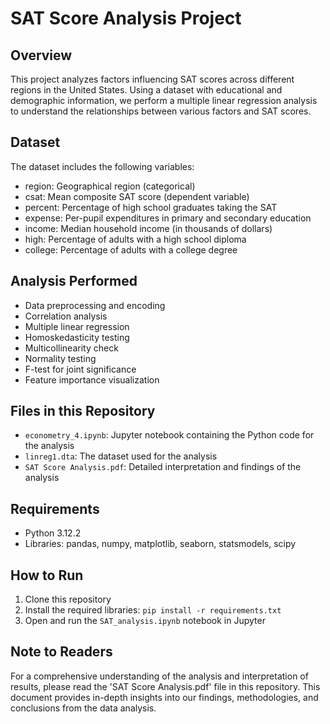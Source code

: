 # SAT Score Analysis Project

## Overview
This project analyzes factors influencing SAT scores across different regions in the United States. Using a dataset with educational and demographic information, we perform a multiple linear regression analysis to understand the relationships between various factors and SAT scores.

## Dataset
The dataset includes the following variables:
- region: Geographical region (categorical)
- csat: Mean composite SAT score (dependent variable)
- percent: Percentage of high school graduates taking the SAT
- expense: Per-pupil expenditures in primary and secondary education
- income: Median household income (in thousands of dollars)
- high: Percentage of adults with a high school diploma
- college: Percentage of adults with a college degree

## Analysis Performed
- Data preprocessing and encoding
- Correlation analysis
- Multiple linear regression
- Homoskedasticity testing
- Multicollinearity check
- Normality testing
- F-test for joint significance
- Feature importance visualization

## Files in this Repository
- `econometry_4.ipynb`: Jupyter notebook containing the Python code for the analysis
- `linreg1.dta`: The dataset used for the analysis
- `SAT Score Analysis.pdf`: Detailed interpretation and findings of the analysis

## Requirements
- Python 3.12.2
- Libraries: pandas, numpy, matplotlib, seaborn, statsmodels, scipy

## How to Run
1. Clone this repository
2. Install the required libraries: `pip install -r requirements.txt`
3. Open and run the `SAT_analysis.ipynb` notebook in Jupyter

## Note to Readers
For a comprehensive understanding of the analysis and interpretation of results, please read the 'SAT Score Analysis.pdf' file in this repository. This document provides in-depth insights into our findings, methodologies, and conclusions from the data analysis.
